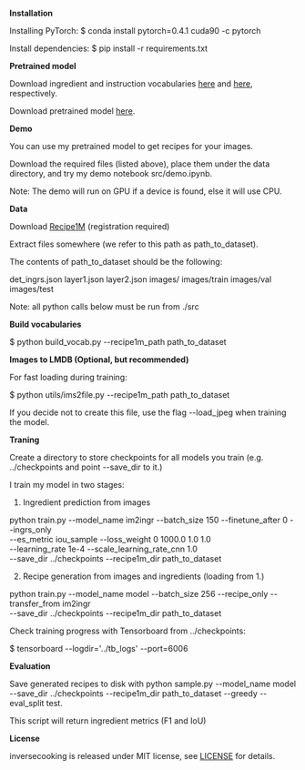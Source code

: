**Installation**

Installing PyTorch:
$ conda install pytorch=0.4.1 cuda90 -c pytorch

Install dependencies:
$ pip install -r requirements.txt

**Pretrained model**

Download ingredient and instruction vocabularies [here](https://dl.fbaipublicfiles.com/inversecooking/ingr_vocab.pkl) and [here](https://dl.fbaipublicfiles.com/inversecooking/instr_vocab.pkl), respectively.

Download pretrained model [here](https://dl.fbaipublicfiles.com/inversecooking/modelbest.ckpt).

**Demo**

You can use my pretrained model to get recipes for your images.

Download the required files (listed above), place them under the data directory, and try my demo notebook src/demo.ipynb.

Note: The demo will run on GPU if a device is found, else it will use CPU.

**Data**

Download [Recipe1M](http://im2recipe.csail.mit.edu/dataset/download) (registration required)

Extract files somewhere (we refer to this path as path_to_dataset).

The contents of path_to_dataset should be the following:

det_ingrs.json
layer1.json
layer2.json
images/
images/train
images/val
images/test

Note: all python calls below must be run from ./src

**Build vocabularies**

$ python build_vocab.py --recipe1m_path path_to_dataset

**Images to LMDB (Optional, but recommended)**

For fast loading during training:

$ python utils/ims2file.py --recipe1m_path path_to_dataset

If you decide not to create this file, use the flag --load_jpeg when training the model.

**Traning**

Create a directory to store checkpoints for all models you train (e.g. ../checkpoints and point --save_dir to it.)

I train my model in two stages:

1. Ingredient prediction from images

python train.py --model_name im2ingr --batch_size 150 --finetune_after 0 --ingrs_only \
--es_metric iou_sample --loss_weight 0 1000.0 1.0 1.0 \
--learning_rate 1e-4 --scale_learning_rate_cnn 1.0 \
--save_dir ../checkpoints --recipe1m_dir path_to_dataset


2. Recipe generation from images and ingredients (loading from 1.)

python train.py --model_name model --batch_size 256 --recipe_only --transfer_from im2ingr \
--save_dir ../checkpoints --recipe1m_dir path_to_dataset

Check training progress with Tensorboard from ../checkpoints:

$ tensorboard --logdir='../tb_logs' --port=6006

**Evaluation**

Save generated recipes to disk with python sample.py --model_name model --save_dir ../checkpoints --recipe1m_dir path_to_dataset --greedy --eval_split test.

This script will return ingredient metrics (F1 and IoU)

**License**

inversecooking is released under MIT license, see [LICENSE]() for details.
